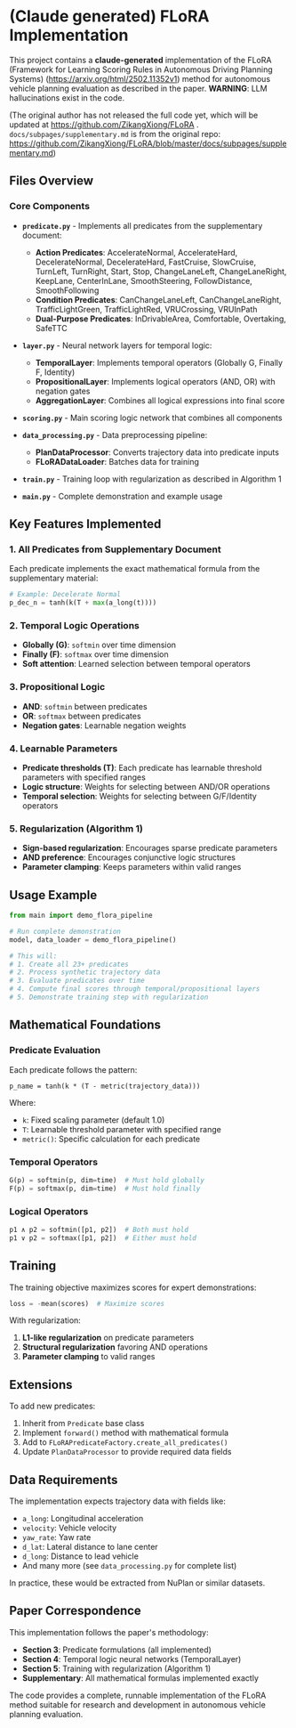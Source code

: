 # (Claude generated) FLoRA Implementation

This project contains a **claude-generated** implementation of the FLoRA (Framework for Learning Scoring Rules in Autonomous Driving Planning Systems) (https://arxiv.org/html/2502.11352v1) method for autonomous vehicle planning evaluation as described in the paper. **WARNING**: LLM hallucinations exist in the code.

(The original author has not released the full code yet, which will be updated at https://github.com/ZikangXiong/FLoRA . `docs/subpages/supplementary.md` is from the original repo: https://github.com/ZikangXiong/FLoRA/blob/master/docs/subpages/supplementary.md)

## Files Overview

### Core Components

- **`predicate.py`** - Implements all predicates from the supplementary document:
  - **Action Predicates**: AccelerateNormal, AccelerateHard, DecelerateNormal, DecelerateHard, FastCruise, SlowCruise, TurnLeft, TurnRight, Start, Stop, ChangeLaneLeft, ChangeLaneRight, KeepLane, CenterInLane, SmoothSteering, FollowDistance, SmoothFollowing
  - **Condition Predicates**: CanChangeLaneLeft, CanChangeLaneRight, TrafficLightGreen, TrafficLightRed, VRUCrossing, VRUInPath
  - **Dual-Purpose Predicates**: InDrivableArea, Comfortable, Overtaking, SafeTTC

- **`layer.py`** - Neural network layers for temporal logic:
  - **TemporalLayer**: Implements temporal operators (Globally G, Finally F, Identity)
  - **PropositionalLayer**: Implements logical operators (AND, OR) with negation gates
  - **AggregationLayer**: Combines all logical expressions into final score

- **`scoring.py`** - Main scoring logic network that combines all components

- **`data_processing.py`** - Data preprocessing pipeline:
  - **PlanDataProcessor**: Converts trajectory data into predicate inputs
  - **FLoRADataLoader**: Batches data for training

- **`train.py`** - Training loop with regularization as described in Algorithm 1

- **`main.py`** - Complete demonstration and example usage

## Key Features Implemented

### 1. All Predicates from Supplementary Document
Each predicate implements the exact mathematical formula from the supplementary material:

```python
# Example: Decelerate Normal
p_dec_n = tanh(k(T + max(a_long(t))))
```

### 2. Temporal Logic Operations
- **Globally (G)**: `softmin` over time dimension
- **Finally (F)**: `softmax` over time dimension  
- **Soft attention**: Learned selection between temporal operators

### 3. Propositional Logic
- **AND**: `softmin` between predicates
- **OR**: `softmax` between predicates
- **Negation gates**: Learnable negation weights

### 4. Learnable Parameters
- **Predicate thresholds (T)**: Each predicate has learnable threshold parameters with specified ranges
- **Logic structure**: Weights for selecting between AND/OR operations
- **Temporal selection**: Weights for selecting between G/F/Identity operators

### 5. Regularization (Algorithm 1)
- **Sign-based regularization**: Encourages sparse predicate parameters
- **AND preference**: Encourages conjunctive logic structures
- **Parameter clamping**: Keeps parameters within valid ranges

## Usage Example

```python
from main import demo_flora_pipeline

# Run complete demonstration
model, data_loader = demo_flora_pipeline()

# This will:
# 1. Create all 23+ predicates
# 2. Process synthetic trajectory data
# 3. Evaluate predicates over time
# 4. Compute final scores through temporal/propositional layers
# 5. Demonstrate training step with regularization
```

## Mathematical Foundations

### Predicate Evaluation
Each predicate follows the pattern:
```
p_name = tanh(k * (T - metric(trajectory_data)))
```

Where:
- `k`: Fixed scaling parameter (default 1.0)
- `T`: Learnable threshold parameter with specified range
- `metric()`: Specific calculation for each predicate

### Temporal Operators
```python
G(p) = softmin(p, dim=time)  # Must hold globally
F(p) = softmax(p, dim=time)  # Must hold finally
```

### Logical Operators
```python
p1 ∧ p2 = softmin([p1, p2])  # Both must hold
p1 ∨ p2 = softmax([p1, p2])  # Either must hold
```

## Training

The training objective maximizes scores for expert demonstrations:
```python
loss = -mean(scores)  # Maximize scores
```

With regularization:
1. **L1-like regularization** on predicate parameters
2. **Structural regularization** favoring AND operations
3. **Parameter clamping** to valid ranges

## Extensions

To add new predicates:

1. Inherit from `Predicate` base class
2. Implement `forward()` method with mathematical formula
3. Add to `FLoRAPredicateFactory.create_all_predicates()`
4. Update `PlanDataProcessor` to provide required data fields

## Data Requirements

The implementation expects trajectory data with fields like:
- `a_long`: Longitudinal acceleration
- `velocity`: Vehicle velocity  
- `yaw_rate`: Yaw rate
- `d_lat`: Lateral distance to lane center
- `d_long`: Distance to lead vehicle
- And many more (see `data_processing.py` for complete list)

In practice, these would be extracted from NuPlan or similar datasets.

## Paper Correspondence

This implementation follows the paper's methodology:
- **Section 3**: Predicate formulations (all implemented)
- **Section 4**: Temporal logic neural networks (TemporalLayer)
- **Section 5**: Training with regularization (Algorithm 1)
- **Supplementary**: All mathematical formulas implemented exactly

The code provides a complete, runnable implementation of the FLoRA method suitable for research and development in autonomous vehicle planning evaluation.